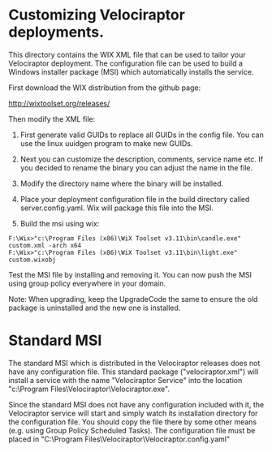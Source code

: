# Customizing Velociraptor deployments.

This directory contains the WIX XML file that can be used to tailor
your Velociraptor deployment. The configuration file can be used to
build a Windows installer package (MSI) which automatically installs
the service.

First download the WIX distribution from the github page:

http://wixtoolset.org/releases/

Then modify the XML file:

1. First generate valid GUIDs to replace all GUIDs in the config
   file. You can use the linux uuidgen program to make new GUIDs.

2. Next you can customize the description, comments, service name
   etc. If you decided to rename the binary you can adjust the name in
   the file.

3. Modify the directory name where the binary will be installed.

4. Place your deployment configuration file in the build directory
   called server.config.yaml. Wix will package this file into the MSI.

4. Build the msi using wix:

```
F:\Wix>"c:\Program Files (x86)\WiX Toolset v3.11\bin\candle.exe" custom.xml -arch x64
F:\Wix>"c:\Program Files (x86)\WiX Toolset v3.11\bin\light.exe" custom.wixobj
```

Test the MSI file by installing and removing it. You can now push the
MSI using group policy everywhere in your domain.

Note: When upgrading, keep the UpgradeCode the same to ensure the old
package is uninstalled and the new one is installed.


# Standard MSI

The standard MSI which is distributed in the Velociraptor releases
does not have any configuration file. This standard package
("velociraptor.xml") will install a service with the name
"Velociraptor Service" into the location "c:\Program
Files\Velociraptor\Velociraptor.exe".

Since the standard MSI does not have any configuration included with
it, the Velociraptor service will start and simply watch its
installation directory for the configuration file. You should copy the
file there by some other means (e.g. using Group Policy Scheduled
Tasks). The configuration file must be placed in
"C:\Program Files\Velociraptor\Velociraptor.config.yaml"
